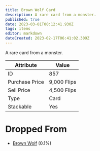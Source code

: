 ```yaml
---
title: Brown Wolf Card
description: A rare card from a monster.
published: true
date: 2023-03-01T00:12:41.930Z
tags: items
editor: markdown
dateCreated: 2023-02-17T06:41:02.309Z
---
```


A rare card from a monster.

|Attribute|Value|
|-|-|
|ID|857|
|Purchase Price|9,000 Flips|
|Sell Price|4,500 Flips|
|Type|Card|
|Stackable|Yes|


# Dropped From
 * [Brown Wolf](/monsters/brown-wolf) (0.1%)
